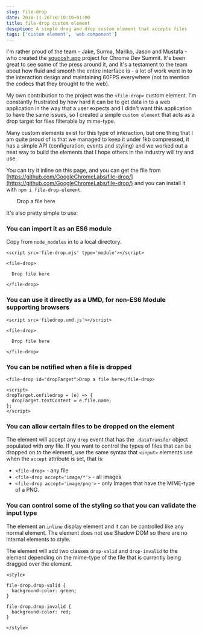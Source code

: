 ```yaml
---
slug: file-drop
date: 2018-11-26T10:10:10+01:00
title: file-drop custom element
descption: A simple drag and drop custom element that accepts files
tags: ['custom element', 'web component']
---
```


I'm rather proud of the team - Jake, Surma, Mariko, Jason and Mustafa - who
created the [squoosh.app](https://squoosh.app/) project for Chrome Dev Summit.
It's been great to see some of the press around it, and it's a testament to the
team about how fluid and smooth the entire interface is - a lot of work went in
to the interaction design and maintaining 60FPS everywhere  (not to mention the
codecs that they brought to the web).

My own contribution to the project was the `<file-drop>` custom element. I'm
constantly frustrated by how hard it can be to get data in to a web application
in the way that a user expects and I didn't want this application to have the
same issues, so I created a simple `custom element` that acts as a drop target
for files filterable by mime-type.

Many custom elements exist for this type of interaction, but one thing that I am
quite proud of is that we managed to keep it under 1kb compressed, it has a
simple API (configuration, events and styling) and we worked out a neat way to
build the elements that I hope others in the industry will try and use.

You can try it inline on this page, and you can get the file from
[https://github.com/GoogleChromeLabs/file-drop/](https://github.com/GoogleChromeLabs/file-drop/)
and you can install it with `npm i file-drop-element`.

<script src='https://unpkg.com/file-drop-element@0.0.9/dist/filedrop.umd.js'></script>
<style>

  file-drop {
    border-radius: 2em;
    padding: 2em;
    border: solid black 2px dotted;
  }

  file-drop.drop-valid {
    background-color: green;
  }

  file-drop.drop-invalid {
    background-color: red;
  }
</style>
<file-drop id="dropTarget">Drop a file here</file-drop>

<script>
dropTarget.onfiledrop = (e) => {
  dropTarget.textContent = e.file.name;
};
</script>

It's also pretty simple to use:

### You can import it as an ES6 module

Copy from `node_modules` in to a local directory.

```
<script src='file-drop.mjs' type='module'></script>

<file-drop>

  Drop file here

</file-drop>
```

### You can use it directly as a UMD, for non-ES6 Module supporting browsers

```
<script src='filedrop.umd.js'></script>

<file-drop>

  Drop file here

</file-drop>
```

### You can be notified when a file is dropped

```
<file-drop id="dropTarget">Drop a file here</file-drop>

<script>
dropTarget.onfiledrop = (e) => {
  dropTarget.textContent = e.file.name;
};
</script>
```

### You can allow certain files to be dropped on the element

The element will accept any `drop` event that has the `.dataTransfer` object
populated with _any_ file. If you want to control the types of files that 
can be dropped on to the element, use the same syntax that `<input>` elements
use when the `accept` attribute is set, that is:

* `<file-drop>` - any file
* `<file-drop accept='image/*'>` - all images
* `<file-drop accept='image/png'>` - only Images that have the MIME-type of a PNG.

### You can control some of the styling so that you can validate the input type

The element an `inline` display element and it can be controlled like any normal
element. The element does not use Shadow DOM so there are no internal elements
to style.

The element will add two classes `drop-valid` and `drop-invalid` to the element
depending on the mime-type of the file that is currently being dragged over the
element.

```
<style>

file-drop.drop-valid {
  background-color: green;
}

file-drop.drop-invalid {
  background-color: red;
}

</style>
```